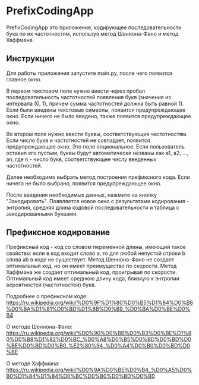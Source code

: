 # PrefixCodingApp

PrefixCodingApp это приложение, кодирующее последовательности букв по их
частотностям, используя метод Шеннона-Фано и метод Хаффмана.

## Инструкции

Для работы приложения запустите main.py, после чего появится главное окно.

В первом текстовом поле нужно ввести через пробел последовательность частотностей
появления букв (значения из интервала (0, 1), причем сумма частотностей должна быть равной 1).
Если были введены текстовые символы, появится предупреждающее окно. Если ничего не
было введено, также появится предупреждающее окно.

Во втором поле нужно ввести буквы, соответствующие частотностям. Если число букв
и частотностей не совпадает, появится предупреждающее окно. Это поле опциональное.
Если пользователь оставил его пустым, буквы будут автоматически названы как a1, a2, ..., an,
где n - число букв, соответствующее числу введенных частотностей.

Далее необходимо выбрать метод построения префиксного кода. Если ничего не было выбрано,
появится предупреждающее окно.

После введения необходимых данных, нажмите на кнопку "Закодировать". Появляется
новое окно с результатами кодирования - энтропия, средняя длина кодовой последовательности
и таблица с закодированными буквами.

## Префиксное кодирование

Префиксный код - код со словом переменной длины, имеющий такое свойство: если в код входит слово a, то для любой
непустой строки b слова ab в коде не существует. Метод Шеннона-Фано не создает оптимальный код, но он имеет преимущество
по скорости. Метод Хаффмана же создает оптимальный код, проигрывая по скорости. Оптимальный код имеет среднюю длину
кода, близкую к энтропии вероятностей (частотностей) букв.

Подробнее о префиксном коде: https://ru.wikipedia.org/wiki/%D0%9F%D1%80%D0%B5%D1%84%D0%B8%D0%BA%D1%81%D0%BD%D1%8B%D0%B9_%D0%BA%D0%BE%D0%B4

О методе Шеннона-Фано: https://ru.wikipedia.org/wiki/%D0%90%D0%BB%D0%B3%D0%BE%D1%80%D0%B8%D1%82%D0%BC_%D0%A8%D0%B5%D0%BD%D0%BD%D0%BE%D0%BD%D0%B0_%E2%80%94_%D0%A4%D0%B0%D0%BD%D0%BE

О методе Хаффмана: https://ru.wikipedia.org/wiki/%D0%9A%D0%BE%D0%B4_%D0%A5%D0%B0%D1%84%D1%84%D0%BC%D0%B0%D0%BD%D0%B0
